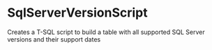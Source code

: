 # SqlServerVersionScript
Creates a T-SQL script to build a table with all supported SQL Server versions and their support dates
